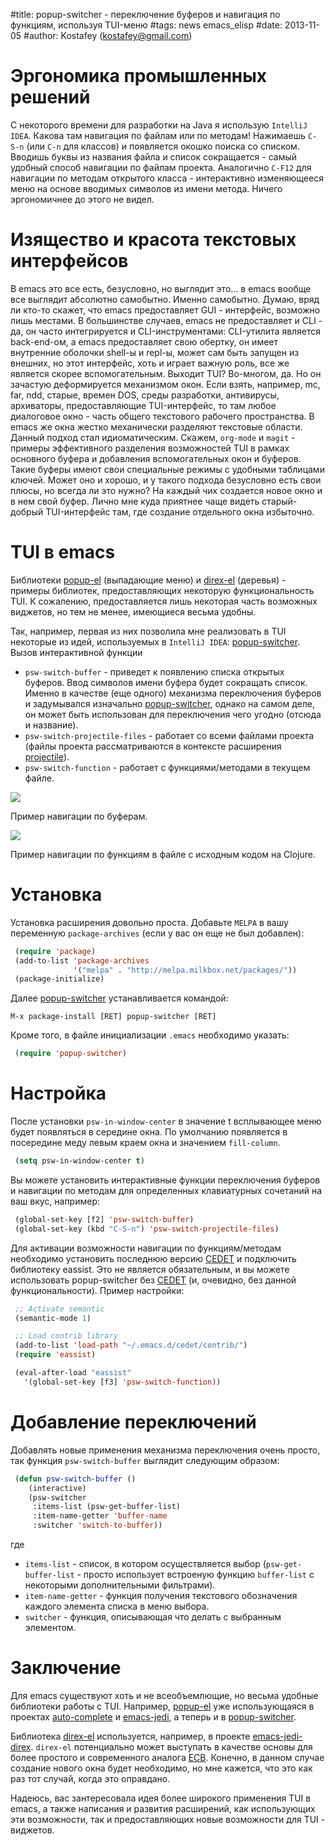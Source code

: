 #title: popup-switcher - переключение буферов и навигация по функциям, используя TUI-меню
#tags: news emacs_elisp
#date: 2013-11-05
#author: Kostafey (kostafey@gmail.com)

# Эргономика промышленных решений

С некоторого времени для разработки на Java я использую `IntelliJ IDEA`. Какова
там навигация по файлам или по методам! Нажимаешь `C-S-n` (или `C-n` для
классов) и появляется окошко поиска со списком. Вводишь буквы из названия файла
и список сокращается - самый удобный способ навигации по файлам
проекта. Аналогично `C-F12` для навигации по методам открытого класса -
интерактивно изменяющееся меню на основе вводимых символов из имени
метода. Ничего эргономичнее до этого не видел.

# Изящество и красота текстовых интерфейсов

В emacs это все есть, безусловно, но выглядит это... в emacs вообще все выглядит
абсолютно самобытно. Именно самобытно. Думаю, вряд ли кто-то скажет, что emacs
предоставляет GUI - интерфейс, возможно лишь местами. В большинстве случаев,
emacs не предоставляет и CLI - да, он часто интегрируется и CLI-инструментами:
CLI-утилита является back-end-ом, а emacs предоставляет свою обертку, он имеет
внутренние оболочки shell-ы и repl-ы, может сам быть запущен из внешних, но этот
интерфейс, хоть и играет важную роль, все же является скорее
вспомогательным. Выходит TUI? Во-многом, да. Но он зачастую деформируется
механизмом окон. Если взять, например, mc, far, ndd, старые, времен DOS, среды
разработки, антивирусы, архиваторы, предоставляющие TUI-интерфейс, то там любое
диалоговое окно - часть общего текстового рабочего пространства. В emacs же окна
жестко механически разделяют текстовые области. Данный подход стал
идиоматическим. Скажем, `org-mode` и `magit` - примеры эффективного разделения
возможностей TUI в рамках основного буфера и добавления вспомогательных окон и
буферов. Такие буферы имеют свои специальные режимы с удобными таблицами
ключей. Может оно и хорошо, и у такого подхода безусловно есть свои плюсы, но
всегда ли это нужно? На каждый чих создается новое окно и в нем свой
буфер. Лично мне куда приятнее чаще видеть старый-добрый TUI-интерфейс там, где
создание отдельного окна избыточно.

# TUI в emacs

Библиотеки [popup-el](https://github.com/auto-complete/popup-el) (выпадающие
меню) и [direx-el](https://github.com/m2ym/direx-el) (деревья) - примеры
библиотек, предоставляющих некоторую функциональность TUI. К сожалению,
предоставляется лишь некоторая часть возможных виджетов, но тем не менее,
имеющиеся весьма удобны.

Так, например, первая из них позволила мне реализовать в TUI некоторые из идей,
используемых в `IntelliJ IDEA`:
[popup-switcher](https://github.com/kostafey/popup-switcher). Вызов
интерактивной функции

* `psw-switch-buffer` - приведет к появлению списка открытых буферов. Ввод
  символов имени буфера будет сокращать список. Именно в качестве (еще одного)
  механизма переключения буферов и задумывался изначально
  [popup-switcher](https://github.com/kostafey/popup-switcher), однако на самом
  деле, он может быть использован для переключения чего угодно (отсюда и
  название).
* `psw-switch-projectile-files` - работает со всеми файлами проекта (файлы
  проекта рассматриваются в контексте расширения
  [projectile](https://github.com/bbatsov/projectile)).
* `psw-switch-function` - работает с функциями/методами в текущем файле.

<img src="https://dl.dropboxusercontent.com/u/820526/psw-switch-buffer.png"/>

Пример навигации по буферам.

<img src="https://dl.dropboxusercontent.com/u/820526/psw-switch-function.png"/>

Пример навигации по функциям в файле с исходным кодом на Clojure.

# Установка

Установка расширения довольно проста. Добавьте `MELPA` в вашу переменную
`package-archives` (если у вас он еще не был добавлен):

```lisp
 (require 'package)
 (add-to-list 'package-archives
              '("melpa" . "http://melpa.milkbox.net/packages/"))
 (package-initialize)
```

Далее [popup-switcher](https://github.com/kostafey/popup-switcher)
устанавливается командой:

`M-x package-install [RET] popup-switcher [RET]`

Кроме того, в файле инициализации `.emacs` необходимо указать:

```lisp
 (require 'popup-switcher)
```

# Настройка

После установки `psw-in-window-center` в значение t всплывающее меню будет
появляться в середине окна. По умолчанию появляется в посередине меду левым
краем окна и значением `fill-column`.

```lisp
 (setq psw-in-window-center t)
```

Вы можете установить интерактивные функции переключения буферов и навигации по
методам для определенных клавиатурных сочетаний на ваш вкус, например:

```lisp
 (global-set-key [f2] 'psw-switch-buffer)
 (global-set-key (kbd "C-S-n") 'psw-switch-projectile-files)
```

Для активации возможности навигации по функциям/методам необходимо установить
последнюю версию [CEDET](http://cedet.sourceforge.net/bzr-repo.shtml) и
подключить библиотеку eassist. Это не является обязательным, и вы можете
использовать popup-switcher без
[CEDET](http://cedet.sourceforge.net/bzr-repo.shtml) (и, очевидно, без данной
функциональности). Пример настройки:

```lisp
 ;; Activate semantic
 (semantic-mode 1)

 ;; Load contrib library
 (add-to-list 'load-path "~/.emacs.d/cedet/contrib/")
 (require 'eassist)

 (eval-after-load "eassist"
   '(global-set-key [f3] 'psw-switch-function))
```

# Добавление переключений

Добавлять новые применения механизма переключения очень просто, так функция
`psw-switch-buffer` выглядит следующим образом:

```lisp
 (defun psw-switch-buffer ()
    (interactive)
    (psw-switcher
     :items-list (psw-get-buffer-list)
     :item-name-getter 'buffer-name
     :switcher 'switch-to-buffer))
```

где

* `items-list` - список, в котором осуществляется выбор (`psw-get-buffer-list` -
  просто использует встроеную функцию `buffer-list` с некоторыми дополнительными
  фильтрами).
* `item-name-getter` - функция получения текстового обозначения каждого элемента
  списка в меню выбора.
* `switcher` - функция, описывающая что делать с выбранным элементом.

# Заключение

Для emacs существуют хоть и не всеобъемлющие, но весьма удобные библиотеки
работы с TUI. Например, [popup-el](https://github.com/auto-complete/popup-el)
уже использующаяся в проектах
[auto-complete](https://github.com/auto-complete/auto-complete) и
[emacs-jedi](https://github.com/tkf/emacs-jedi), а теперь и в
[popup-switcher](https://github.com/kostafey/popup-switcher).

Библиотека [direx-el](https://github.com/m2ym/direx-el) используется, например,
в проекте
[emacs-jedi-direx](https://github.com/tkf/emacs-jedi-direx). `direx-el`
потенциально может выступать в качестве основы для более простого и современного
аналога [ECB](http://ecb.sourceforge.net/). Конечно, в данном случае создание
нового окна будет необходимо, но мне кажется, что это как раз тот случай, когда
это оправдано.

Надеюсь, вас зантересовала идея более широкого применения TUI в emacs, а также
написания и развития расширений, как использующих эти возможности, так и
предоставляющих новые возможности для TUI - виджетов.

